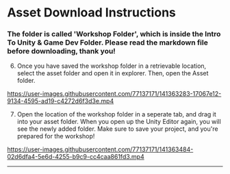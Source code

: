 # Asset Download Instructions
### The folder is called 'Workshop Folder', which is inside the Intro To Unity & Game Dev Folder. Please read the markdown file before downloading, thank you!

6. Once you have saved the workshop folder in a retrievable location, select the asset folder and open it in explorer. Then, open the Asset folder.

https://user-images.githubusercontent.com/77137171/141363283-17067e12-9134-4595-ad19-c4272d6f3d3e.mp4

7. Open the location of the workshop folder in a seperate tab, and drag it into your asset folder. When you open up the Unity Editor again, you will see the newly added folder. Make sure to save your project, and you're prepared for the workshop!

https://user-images.githubusercontent.com/77137171/141363484-02d6dfa4-5e6d-4255-b9c9-cc4caa861fd3.mp4

---
